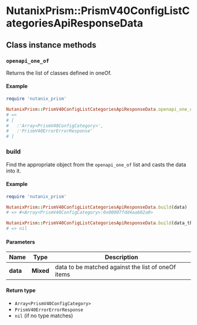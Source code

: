 # NutanixPrism::PrismV40ConfigListCategoriesApiResponseData

## Class instance methods

### `openapi_one_of`

Returns the list of classes defined in oneOf.

#### Example

```ruby
require 'nutanix_prism'

NutanixPrism::PrismV40ConfigListCategoriesApiResponseData.openapi_one_of
# =>
# [
#   :'Array<PrismV40ConfigCategory>',
#   :'PrismV40ErrorErrorResponse'
# ]
```

### build

Find the appropriate object from the `openapi_one_of` list and casts the data into it.

#### Example

```ruby
require 'nutanix_prism'

NutanixPrism::PrismV40ConfigListCategoriesApiResponseData.build(data)
# => #<Array<PrismV40ConfigCategory>:0x00007fdd4aab02a0>

NutanixPrism::PrismV40ConfigListCategoriesApiResponseData.build(data_that_doesnt_match)
# => nil
```

#### Parameters

| Name | Type | Description |
| ---- | ---- | ----------- |
| **data** | **Mixed** | data to be matched against the list of oneOf items |

#### Return type

- `Array<PrismV40ConfigCategory>`
- `PrismV40ErrorErrorResponse`
- `nil` (if no type matches)

